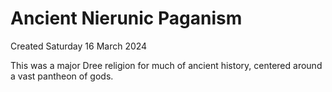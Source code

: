# Ancient Nierunic Paganism
Created Saturday 16 March 2024

This was a major Dree religion for much of ancient history,  centered around a vast pantheon of gods.

